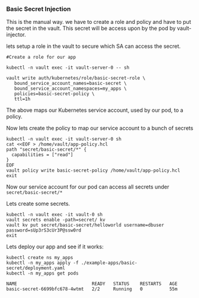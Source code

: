 ### Basic Secret Injection

This is the manual way. we have to create a role and policy and have to put the secret in the vault. This secret will be access upon by the pod by vault-injector.

lets setup a role in the vault to secure which SA can access the secret.

```
#Create a role for our app

kubectl -n vault exec -it vault-server-0 -- sh 

vault write auth/kubernetes/role/basic-secret-role \
   bound_service_account_names=basic-secret \
   bound_service_account_namespaces=my_apps \
   policies=basic-secret-policy \
   ttl=1h
```

The above maps our Kubernetes service account, used by our pod, to a policy.

Now lets create the policy to map our service account to a bunch of secrets


```
kubectl -n vault exec -it vault-server-0 sh
cat <<EOF > /home/vault/app-policy.hcl
path "secret/basic-secret/*" {
  capabilities = ["read"]
}
EOF
vault policy write basic-secret-policy /home/vault/app-policy.hcl
exit
```

Now our service account for our pod can access all secrets under `secret/basic-secret/*`

Lets create some secrets.


```
kubectl -n vault exec -it vault-0 sh 
vault secrets enable -path=secret/ kv
vault kv put secret/basic-secret/helloworld username=dbuser password=sUp3rS3cUr3P@ssw0rd
exit
```

Lets deploy our app and see if it works:

```
kubectl create ns my_apps
kubectl -n my_apps apply -f ./example-apps/basic-secret/deployment.yaml
kubectl -n my_apps get pods
```
```
NAME                            READY   STATUS    RESTARTS   AGE
basic-secret-6699bfc678-4wtmt   2/2     Running   0          55m
```

